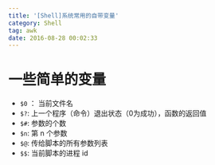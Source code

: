 ```yaml
---
title: '[Shell]系统常用的自带变量'
category: Shell
tag: awk
date: 2016-08-28 00:02:33
---
```



# 一些简单的变量

- `$0` ： 当前文件名
- `$?`: 上一个程序（命令）退出状态（0为成功），函数的返回值
- `$#`: 参数的个数
- `$n`: 第 n 个参数
- `$@`: 传给脚本的所有参数列表
- `$$`: 当前脚本的进程 id
